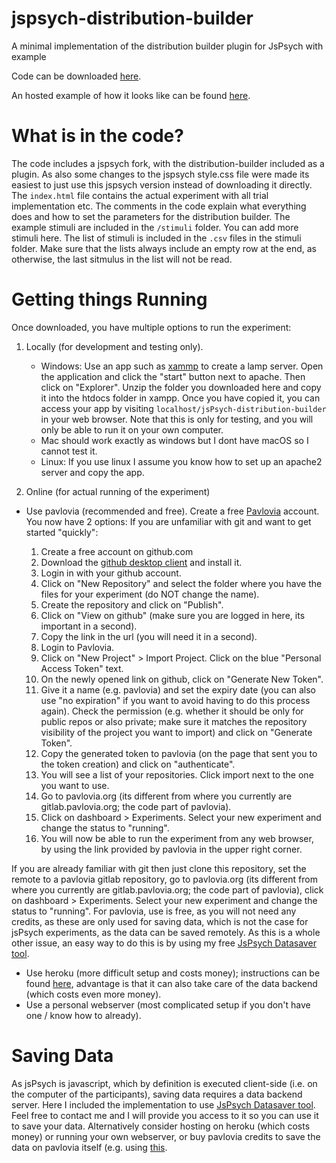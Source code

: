 # jspsych-distribution-builder
A minimal implementation of the distribution builder plugin for JsPsych with example

Code can be downloaded [here](https://github.com/julianquandt/jspsych-distribution-builder/archive/refs/heads/main.zip). 

An hosted example of how it looks like can be found [here](https://server.julianquandt.com/jspsych-distribution-builder/).

# What is in the code?

The code includes a jspsych fork, with the distribution-builder included as a plugin. As also some changes to the jspsych style.css file were made its easiest to just use this jspsych version instead of downloading it directly.
The `index.html` file contains the actual experiment with all trial implementation etc. 
The comments in the code explain what everything does and how to set the parameters for the distribution builder.
The example stimuli are included in the `/stimuli` folder. You can add more stimuli here.
The list of stimuli is included in the `.csv` files in the stimuli folder.
Make sure that the lists always include an empty row at the end, as otherwise, the last sitmulus in the list will not be read. 

# Getting things Running

Once downloaded, you have multiple options to run the experiment:

1. Locally (for development and testing only).

   - Windows: Use an app such as [xammp](https://www.apachefriends.org/) to create a lamp server. Open the application and click the "start" button next to apache. Then click on "Explorer". Unzip the folder you downloaded here and copy it into the htdocs folder in xampp. Once you have copied it, you can access your app by visiting `localhost/jsPsych-distribution-builder` in your web browser. Note that this is only for testing, and you will only be able to run it on your own computer.
   - Mac should work exactly as windows but I dont have macOS so I cannot test it.
   - Linux: If you use linux I assume you know how to set up an apache2 server and copy the app.

3. Online (for actual running of the experiment)

  - Use pavlovia (recommended and free). Create a free [Pavlovia](https://pavlovia.org/) account.
    You now have 2 options:
    If you are unfamiliar with git and want to get started "quickly":

     1. Create a free account on github.com
     2. Download the [github desktop client](https://desktop.github.com/download/) and install it.
     3. Login in with your github account.
     4. Click on "New Repository" and select the folder where you have the files for your experiment (do NOT change the name).
     5. Create the repository and click on "Publish".
     6. Click on "View on github" (make sure you are logged in here, its important in a second).
     7. Copy the link in the url (you will need it in a second).
     8. Login to Pavlovia.
     9. Click on "New Project" > Import Project. Click on the blue "Personal Access Token" text.
     10. On the newly opened link on github, click on "Generate New Token".
     11. Give it a name (e.g. pavlovia) and set the expiry date (you can also use "no expiration" if you want to avoid having to do this process again). Check the permission (e.g. whether it should be only for public repos or also private; make sure it matches the repository visibility of the project you want to import) and click on "Generate Token". 
     12. Copy the generated token to pavlovia (on the page that sent you to the token creation) and click on "authenticate".
     13. You will see a list of your repositories. Click import next to the one you want to use.
     14. Go to pavlovia.org (its different from where you currently are gitlab.pavlovia.org; the code part of pavlovia).
     15. Click on dashboard > Experiments. Select your new experiment and change the status to "running".
     16. You will now be able to run the experiment from any web browser, by using the link provided by pavlovia in the upper right corner.

   If you are already familiar with git then just clone this repository, set the remote to a pavlovia gitlab repository, go to pavlovia.org (its different from where you currently are gitlab.pavlovia.org; the code part of pavlovia), click on dashboard > Experiments. Select your new experiment and change the status to "running".
   For pavlovia, use is free, as you will not need any credits, as these are only used for saving data, which is not the case for jsPsych experiments, as the data can be saved remotely. As this is a whole other issue, an easy way to do this is by using my free [JsPsych Datasaver tool](https://server.julianquandt.com/jspsych_datasaver).

  - Use heroku (more difficult setup and costs money); instructions can be found [here](https://github.com/Tuuleh/jsPsychBackendStart), advantage is that it can also take care of the data backend (which costs even more money).
  - Use a personal webserver (most complicated setup if you don't have one / know how to already).

# Saving Data

As jsPsych is javascript, which by definition is executed client-side (i.e. on the computer of the participants), saving data requires a data backend server. Here I included the implementation to use [JsPsych Datasaver tool](https://server.julianquandt.com/jspsych_datasaver). Feel free to contact me and I will provide you access to it so you can use it to save your data. Alternatively consider hosting on heroku (which costs money) or running your own webserver, or buy pavlovia credits to save the data on pavlovia itself (e.g. using [this](https://gitlab.pavlovia.org/tpronk/jsPsych_SimpleReactionTime/tree/master).
